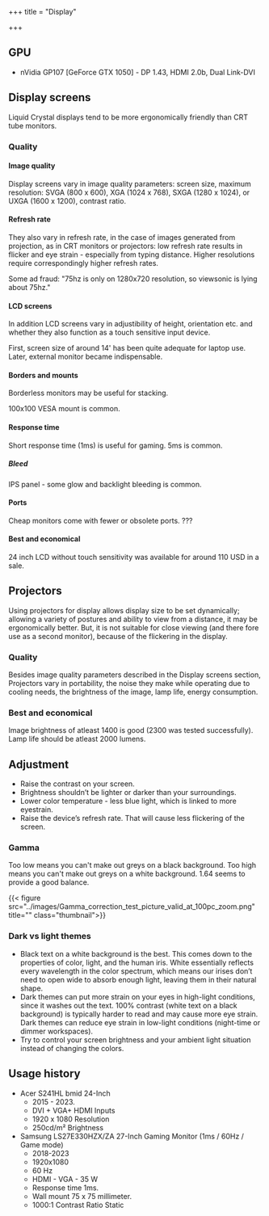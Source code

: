+++
title = "Display"

+++

## GPU
-  nVidia GP107 [GeForce GTX 1050] - DP 1.43, HDMI 2.0b, Dual Link-DVI

## Display screens
Liquid Crystal displays tend to be more ergonomically friendly than CRT tube monitors.

### Quality
#### Image quality
Display screens vary in image quality parameters: screen size, maximum resolution: SVGA (800 x 600), XGA (1024 x 768), SXGA (1280 x 1024), or UXGA (1600 x 1200), contrast ratio.

#### Refresh rate
They also vary in refresh rate, in the case of images generated from projection, as in CRT monitors or projectors: low refresh rate results in flicker and eye strain - especially from typing distance. Higher resolutions require correspondingly higher refresh rates.

Some ad fraud: "75hz is only on 1280x720 resolution, so viewsonic is lying about 75hz."

#### LCD screens
In addition LCD screens vary in adjustibility of height, orientation etc. and whether they also function as a touch sensitive input device. 

First, screen size of around 14' has been quite adequate for laptop use. Later, external monitor became indispensable.

#### Borders and mounts
Borderless monitors may be useful for stacking.

100x100 VESA mount is common.

#### Response time
Short response time (1ms) is useful for gaming. 5ms is common.

##### Bleed
IPS panel - some glow and backlight bleeding is common.

#### Ports
Cheap monitors come with fewer or obsolete ports.
???
  

#### Best and economical
24 inch LCD without touch sensitivity was available for around 110 USD in a sale.

## Projectors
Using projectors for display allows display size to be set dynamically; allowing a variety of postures and ability to view from a distance, it may be ergonomically better. But, it is not suitable for close viewing (and there fore use as a second monitor), because of the flickering in the display.

### Quality
Besides image quality parameters described in the Display screens section, Projectors vary in portability, the noise they make while operating due to cooling needs, the brightness of the image, lamp life, energy consumption.

### Best and economical
Image brightness of atleast 1400 is good (2300 was tested successfully). Lamp life should be atleast 2000 lumens.

## Adjustment
- Raise the contrast on your screen.
- Brightness shouldn’t be lighter or darker than your surroundings.
- Lower color temperature - less blue light, which is linked to more eyestrain.
- Raise the device’s refresh rate. That will cause less flickering of the screen.

### Gamma
Too low means you can't make out greys on a black background. Too high means you can't make out greys on a white background. 1.64 seems to provide a good balance.

{{< figure src="../images/Gamma_correction_test_picture_valid_at_100pc_zoom.png" title="" class="thumbnail">}}

### Dark vs light themes 
- Black text on a white background is the best. This comes down to the properties of color, light, and the human iris. White essentially reflects every wavelength in the color spectrum, which means our irises don’t need to open wide to absorb enough light, leaving them in their natural shape.
- Dark themes can put more strain on your eyes in high-light conditions, since it washes out the text. 100% contrast (white text on a black background) is typically harder to read and may cause more eye strain. Dark themes can reduce eye strain in low-light conditions (night-time or dimmer workspaces). 
- Try to control your screen brightness and your ambient light situation instead of changing the colors.

## Usage history
- Acer S241HL bmid 24-Inch 
  - 2015 - 2023.
  - DVI + VGA+ HDMI Inputs
  - 1920 x 1080 Resolution
  - 250cd/m² Brightness
- Samsung LS27E330HZX/ZA 27-Inch Gaming Monitor (1ms / 60Hz / Game mode)
  - 2018-2023
  - 1920x1080
  - 60 Hz
  - HDMI - VGA - 35 W
  - Response time 1ms.
  - Wall mount 75 x 75 millimeter. 
  - 1000:1 Contrast Ratio Static 